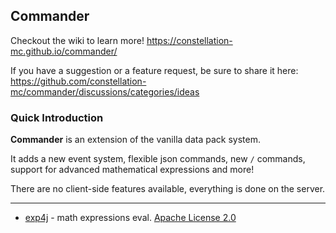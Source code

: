 ## Commander

Checkout the wiki to learn more! https://constellation-mc.github.io/commander/

If you have a suggestion or a feature request, be sure to share it here: https://github.com/constellation-mc/commander/discussions/categories/ideas

### Quick Introduction

**Commander** is an extension of the vanilla data pack system.

It adds a new event system, flexible json commands, new `/` commands, support for advanced mathematical expressions and more!

There are no client-side features available, everything is done on the server.

***

- [exp4j](https://www.objecthunter.net/exp4j/index.html) - math expressions eval. [Apache License 2.0](https://www.objecthunter.net/exp4j/license.html)
